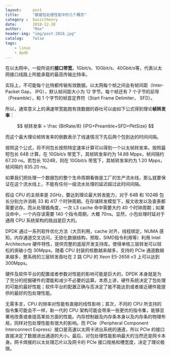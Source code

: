 ```yaml
---
layout:     post
title:      "数据包处理性能中的几个概念"
category :  basictheory
date:       2018-12-28
author:     "Max"
header-img: "img/post-2018.jpg"
catalog:    false
tags:
    - linux
    - dpdk
---
```


在以太网中，一般所说的**接口带宽**，1Gbit/s、10Gbit/s、40Gbit/s等，代表以太网接口线路上所能承载的最高传输比特率。

实际上，不可能每个比特都传输有效数据。以太网每个帧之间会有帧间距（Inter-Packet Gap， IPG），默认帧间距大小为 12 字节。每个帧还有 7 个子节的前导（Preamble），和 1 个字节的帧首定界符（Start Frame Delimiter， SFD）。

所以，通常意义上的满速带宽能跑有效数据的吞吐可以由如下公式得到理论**帧转发率**：

$$
帧转发率 = \frac {BitRate/8} {IPG+Preamble+SFD+PktSize}
$$

而这个最大理论帧转发率的倒数表示了线速情况下先后两个包到达的时间间隔。

按照这个公式，将不同包长按照特定速率计算可以得到一个以太帧转发率。按照最短包长 64B 计算，在 10Gbit/s 带宽下，其帧转发率约为 14.88 Mpps，帧间隔约 67.20 ns。若包长 1024B，则在 10Gbit/s 带宽下，其帧转发率约为 1.20 Mpps，帧间隔约 835.20 ns。

如果我们把处理一个数据包的整个生命周期看做是工厂的生产流水线，那么就要保证在这个流水线上，不能有任何一级流水处理的延迟超过此时间间隔。

假设 CPU 的主频率是 2GHz，要达到理论最大转发能力，对于 64B 和 1024B 包长分别允许消耗 33 和 417 个时钟周期。在存储转发模型下，报文收发以及查表都需要访存。而从处理器角度，一次 L3 cache 命中需要大约 40 个时钟周期；如果没命中，一个内存读需要 140 个指令周期，大概 70ns。显然，小包处理时延对于通用 CPU 系统架构的挑战是巨大的。

DPDK 通过一系列软件优化方法（大页利用，cache 对齐，线程绑定，NUMA 感知，内存通道交叉访问，无锁化数据结构，预取，SIMD指令利用等）利用 Intel Architecture 硬件特性，提供完整的底层开发支持库。使得单核三层转发可以轻松的突破小包 30Mpps。随着 CPU 封装的核数越来越多，支持的 PCIe 通道数越来越多，整系统的三层转发吞吐在 2 路 CPU 的 Xeon E5-2658 v3 上可以达到 300Mpps。

硬件及软件平台的配置或者参数对性能的影响可能是巨大的，DPDK 本身就是为了充分的挖掘硬件的潜能和减少不必要的运算。本质上讲，硬件系统决定了包处理的可能的最好性能；软件平台的配置正确与否决定了能不能达到或者接近硬件能提供的最好的包处理性能。

无需多言，CPU 的频率对性能有直接的线性影响；其次，不同的 CPU 所支持的指令集可能会不一样，新一代的 CPU 架构可能会带来一些更优的指令集，能够显著地改善或者提高某些方面的性能。内存控制器及内存条本身以及内存条的物理布局，同样对包处理性能有很大的影响。而 PCIe（Peripheral Component Interconnect Express）接口是高速以太网卡进出系统的通道，所以 PCIe 的接口直接决定了数据进出通道的大小。最后，对包处理性能影响最大的当然还是网卡本身。网卡焊接的以太处理芯片以及网卡的 PCIe 接口规格和槽宽度，决定了理论极限。

